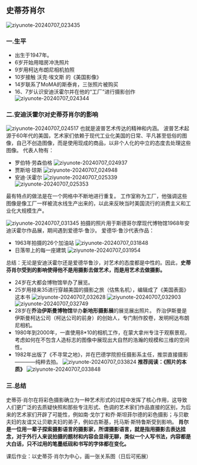 ## 史蒂芬肖尔
![ziyunote-20240707_023435](https://gitee.com/kawahara0616/photographnotes/raw/master/imgs/202407070234361.png)
### 一.生平
- 出生于1947年。
- 6岁开始用暗房冲洗照片
- 9岁用柯达布朗尼相机拍照
- 10岁接触 沃克·埃文斯 的《美国影像》
- 14岁联系了MoMA的斯泰肯，三张照片被购买
- 16、7岁认识安迪沃霍尔并在他的“工厂”进行摄影创作
![ziyunote-20240707_024344](https://gitee.com/kawahara0616/photographnotes/raw/master/imgs/202407070243164.png)
### 二.安迪沃霍尔对史蒂芬肖尔的影响
![ziyunote-20240707_024517](https://gitee.com/kawahara0616/photographnotes/raw/master/imgs/202407070245723.png)
也就是波普艺术传达的精神和内涵。
波普艺术起源于60年代的美国，艺术家们依赖于现代工业化美国的日常、平凡甚至低俗的图像，自己不创造图像，而是使用现成的商品，以非个人化的中立的态度去处理这些图像。
代表人物有：
- 罗伯特·劳森伯格
![ziyunote-20240707_024937](https://gitee.com/kawahara0616/photographnotes/raw/master/imgs/202407070249141.png)
- 贾斯培·琼斯
![ziyunote-20240707_024948](https://gitee.com/kawahara0616/photographnotes/raw/master/imgs/202407070249781.png)
- 安迪·沃霍尔
![ziyunote-20240707_025339](https://gitee.com/kawahara0616/photographnotes/raw/master/imgs/202407070253822.png)
![ziyunote-20240707_025353](https://gitee.com/kawahara0616/photographnotes/raw/master/imgs/202407070253113.png)

最有特点的做法是在一个网格中不断地进行重复。
工作室称为工厂，他强调这些图像是像工厂一样被流水线生产出来的，以此来反映当时美国流行的消费主义和工业化大规模生产。

![ziyunote-20240707_031345](https://gitee.com/kawahara0616/photographnotes/raw/master/imgs/202407070313651.png)
拍摄的照片用于斯德哥尔摩现代博物馆1968年安迪沃霍尔作品展，期间遇到爱德华·鲁沙。
爱德华·鲁沙代表作品：
- 1963年拍摄的26个加油站
![ziyunote-20240707_031848](https://gitee.com/kawahara0616/photographnotes/raw/master/imgs/202407070318856.png)
- 日落带上的每一座建筑
![ziyunote-20240707_031954](https://gitee.com/kawahara0616/photographnotes/raw/master/imgs/202407070319119.png)

总结：无论是安迪沃霍尔还是爱德华鲁沙，对艺术的态度都是中性的。因此，**史蒂芬肖尔受到的影响使得他不是用摄影去做艺术，而是用艺术去做摄影。**

- 24岁在大都会博物馆举办了展览。
- 25岁用禄来35进行穿越美国的摄影之旅（估焦名机），编辑成了《美国表面》这本书
![ziyunote-20240707_032628](https://gitee.com/kawahara0616/photographnotes/raw/master/imgs/202407070326131.png)
![ziyunote-20240707_032903](https://gitee.com/kawahara0616/photographnotes/raw/master/imgs/202407070329474.png)
![ziyunote-20240707_032749](https://gitee.com/kawahara0616/photographnotes/raw/master/imgs/202407070327913.png)
- 28岁在**乔治伊斯曼博物馆**举办**新地形摄影展**的展览展出照片。
乔治伊斯曼是伊斯曼柯达公司（柯达公司的前身）的创始人，专门制作胶卷，发明柯达布朗尼相机。
- 1980年到2000年，一直使用8*10的相机工作，在蒙大拿州专注于观察景观，考虑如何在不包含人造标志的图像中展现出大自然的浩瀚的规模和三维的空间性。
- 1982年出版了《不寻常之地》，并在巴德学院担任摄影系主任，推崇直接摄影————纯粹去拍。
![ziyunote-20240707_033824](https://gitee.com/kawahara0616/photographnotes/raw/master/imgs/202407070338165.png)
**推荐阅读：《照片的本质》**
![ziyunote-20240707_033848](https://gitee.com/kawahara0616/photographnotes/raw/master/imgs/202407070338445.png)

### 三.总结
史蒂芬·肖尔在将彩色摄影确立为一种艺术形式的过程中发挥了核心作用，这导致人们更广泛的去质疑快照和那些专注形式、色调的艺术家们作品直接的区别，为后来的艺术家们开辟了可能性，例如南·戈尔丁和乔·斯坦菲尔德的彩色摄影；与贝歇夫妇的友谊又让贝歇夫妇的弟子，例如古斯基，托马斯·斯特鲁斯受到影响。
**肖尔是一位用一辈子探索摄影语言的摄影家，所谓摄影语言，就是指用摄影去表达挂念，对于外行人来说拍摄的题材和内容会显得无聊，类似一个人写书法，内容都是大白话，只不过用的笔墨纸砚和书写的字体都在变化。**

课后作业：以史蒂芬·肖尔为中心，画一张关系图（日后可拓展）